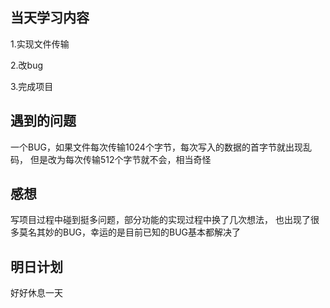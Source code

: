 ## 当天学习内容
1.实现文件传输

2.改bug

3.完成项目
## 遇到的问题
一个BUG，如果文件每次传输1024个字节，每次写入的数据的首字节就出现乱码，
但是改为每次传输512个字节就不会，相当奇怪
## 感想
写项目过程中碰到挺多问题，部分功能的实现过程中换了几次想法，
也出现了很多莫名其妙的BUG，幸运的是目前已知的BUG基本都解决了
## 明日计划
好好休息一天
